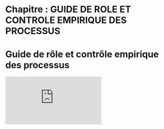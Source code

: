 # Chapitre : GUIDE DE ROLE ET CONTROLE EMPIRIQUE DES PROCESSUS


# Guide de rôle et contrôle empirique des processus

<iframe allowfullscreen="true" frameborder="0" src="https://www.youtube.com/embed/o6tb4T_MxPs"></iframe>
